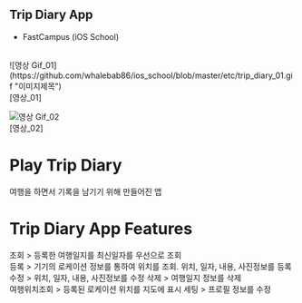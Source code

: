 ## Trip Diary App
- FastCampus (iOS School)

<br/>
![영상 Gif_01](https://github.com/whalebab86/ios_school/blob/master/etc/trip_diary_01.gif "이미지제목")
<br/>
[영상_01]
<br/>

![영상 Gif_02](https://github.com/whalebab86/ios_school/blob/master/etc/trip_diary_02.gif "이미지제목")
<br/>
[영상_02]

# Play Trip Diary
여행을 하면서 기록을 남기기 위해 만들어진 앱

# Trip Diary App Features

조회 > 등록한 여행일지를 최신일자를 우선으로 조회  
등록 > 기기의 로케이션 정보를 통하여 위치를 조회. 위치, 일자, 내용, 사진정보를 등록  
수정 > 위치, 일자, 내용, 사진정보를 수정
삭제 > 여행일지 정보를 삭제  
여행위치조회 > 등록된 로케이션 위치를 지도에 표시
세팅 > 프로필 정보를 수정
